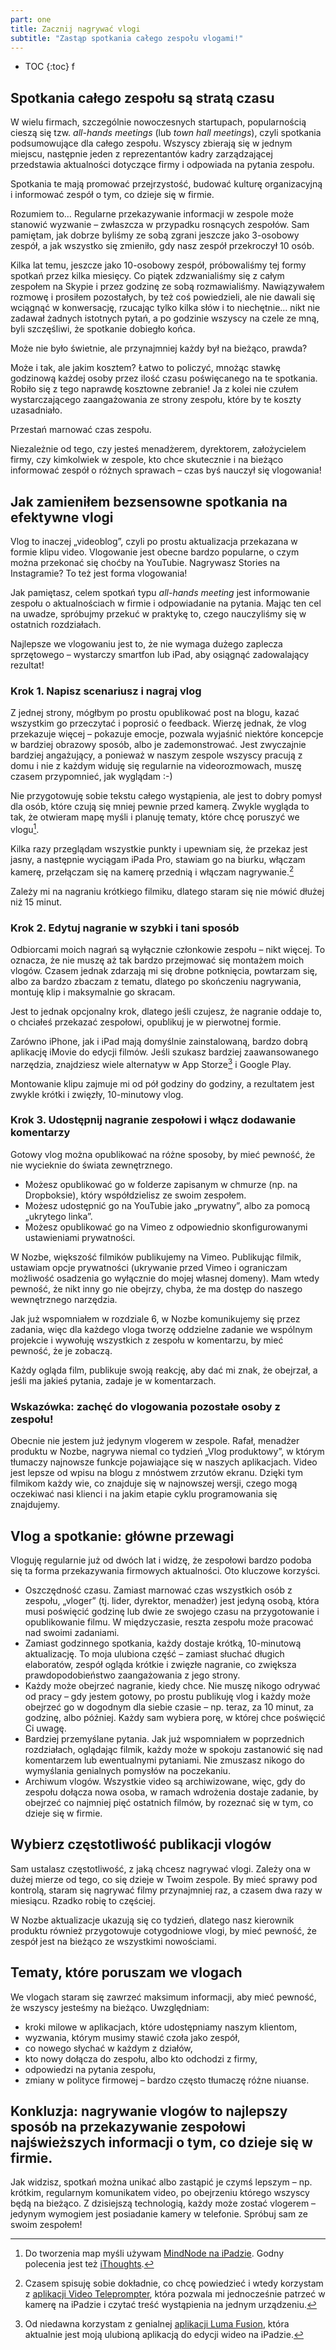 ```yaml
---
part: one
title: Zacznij nagrywać vlogi
subtitle: "Zastąp spotkania całego zespołu vlogami!"
---
```


* TOC
{:toc}
f
## Spotkania całego zespołu są stratą czasu

W wielu firmach, szczególnie nowoczesnych startupach, popularnością cieszą się tzw. *all-hands meetings* (lub *town hall meetings*), czyli spotkania podsumowujące dla całego zespołu. Wszyscy zbierają się w jednym miejscu, następnie jeden z reprezentantów kadry zarządzającej przedstawia aktualności dotyczące firmy i odpowiada na pytania zespołu.

Spotkania te mają promować przejrzystość, budować kulturę organizacyjną i informować zespół o tym, co dzieje się w firmie.

Rozumiem to… Regularne przekazywanie informacji w zespole może stanowić wyzwanie – zwłaszcza w przypadku rosnących zespołów. Sam pamiętam, jak dobrze byliśmy ze sobą zgrani jeszcze jako 3-osobowy zespół, a jak wszystko się zmieniło, gdy nasz zespół przekroczył 10 osób.

Kilka lat temu, jeszcze jako 10-osobowy zespół, próbowaliśmy tej formy spotkań przez kilka miesięcy. Co piątek zdzwanialiśmy się z całym zespołem na Skypie i przez godzinę ze sobą rozmawialiśmy. Nawiązywałem rozmowę i prosiłem pozostałych, by też coś powiedzieli, ale nie dawali się wciągnąć w konwersację, rzucając tylko kilka słów i to niechętnie… nikt nie zadawał żadnych istotnych pytań, a po godzinie wszyscy na czele ze mną, byli szczęśliwi, że spotkanie dobiegło końca.

Może nie było świetnie, ale przynajmniej każdy był na bieżąco, prawda?

Może i tak, ale jakim kosztem? Łatwo to policzyć, mnożąc stawkę godzinową każdej osoby przez ilość czasu poświęcanego na te spotkania. Robiło się z tego naprawdę kosztowne zebranie! Ja z kolei nie czułem wystarczającego zaangażowania ze strony zespołu, które by te koszty uzasadniało.

Przestań marnować czas zespołu.

Niezależnie od tego, czy jesteś menadżerem, dyrektorem, założycielem firmy, czy kimkolwiek w zespole, kto chce skutecznie i na bieżąco informować zespół o różnych sprawach – czas byś nauczył się vlogowania!

## Jak zamieniłem bezsensowne spotkania na efektywne vlogi

Vlog to inaczej „videoblog”, czyli po prostu aktualizacja przekazana w formie klipu video. Vlogowanie jest obecne bardzo popularne, o czym można przekonać się choćby na YouTubie. Nagrywasz Stories na Instagramie? To też jest forma vlogowania!

Jak pamiętasz, celem spotkań typu *all-hands meeting* jest informowanie zespołu o aktualnościach w firmie i odpowiadanie na pytania. Mając ten cel na uwadze, spróbujmy przekuć w praktykę to, czego nauczyliśmy się w ostatnich rozdziałach.

Najlepsze we vlogowaniu jest to, że nie wymaga dużego zaplecza sprzętowego – wystarczy smartfon lub iPad, aby osiągnąć zadowalający rezultat!

### Krok 1. Napisz scenariusz i nagraj vlog

Z jednej strony, mógłbym po prostu opublikować post na blogu, kazać wszystkim go przeczytać i poprosić o feedback. Wierzę jednak, że vlog przekazuje więcej – pokazuje emocje, pozwala wyjaśnić niektóre koncepcje w bardziej obrazowy sposób, albo je zademonstrować. Jest zwyczajnie bardziej angażujący, a ponieważ w naszym zespole wszyscy pracują z domu i nie z każdym widuję się regularnie na videorozmowach, muszę czasem przypomnieć, jak wyglądam :-)

Nie przygotowuję sobie tekstu całego wystąpienia, ale jest to dobry pomysł dla osób, które czują się mniej pewnie przed kamerą. Zwykle wygląda to tak, że otwieram mapę myśli i planuję tematy, które chcę poruszyć we vlogu[^1].

Kilka razy przeglądam wszystkie punkty i upewniam się, że przekaz jest jasny, a następnie wyciągam iPada Pro, stawiam go na biurku, włączam kamerę, przełączam się na kamerę przednią i włączam nagrywanie.[^2]

Zależy mi na nagraniu krótkiego filmiku, dlatego staram się nie mówić dłużej niż 15 minut.

### Krok 2. Edytuj nagranie w szybki i tani sposób

Odbiorcami moich nagrań są wyłącznie członkowie zespołu – nikt więcej. To oznacza, że nie muszę aż tak bardzo przejmować się montażem moich vlogów. Czasem jednak zdarzają mi się drobne potknięcia, powtarzam się, albo za bardzo zbaczam z tematu, dlatego po skończeniu nagrywania, montuję klip i maksymalnie go skracam.

Jest to jednak opcjonalny krok, dlatego jeśli czujesz, że nagranie oddaje to, o chciałeś przekazać zespołowi, opublikuj je w pierwotnej formie.

Zarówno iPhone, jak i iPad mają domyślnie zainstalowaną, bardzo dobrą aplikację iMovie do edycji filmów. Jeśli szukasz bardziej zaawansowanego narzędzia, znajdziesz wiele alternatyw w App Storze[^3] i Google Play.

Montowanie klipu zajmuje mi od pół godziny do godziny, a rezultatem jest zwykle krótki i zwięzły, 10-minutowy vlog.

### Krok 3. Udostępnij nagranie zespołowi i włącz dodawanie komentarzy

Gotowy vlog można opublikować na różne sposoby, by mieć pewność, że nie wycieknie do świata zewnętrznego.

* Możesz opublikować go w folderze zapisanym w chmurze (np. na Dropboksie), który współdzielisz ze swoim zespołem.
* Możesz udostępnić go na YouTubie jako „prywatny”, albo za pomocą „ukrytego linka”.
* Możesz opublikować go na Vimeo z odpowiednio skonfigurowanymi ustawieniami prywatności.

W Nozbe, większość filmików publikujemy na Vimeo. Publikując filmik, ustawiam opcje prywatności (ukrywanie przed Vimeo i ograniczam możliwość osadzenia go wyłącznie do mojej własnej domeny). Mam wtedy pewność, że nikt inny go nie obejrzy, chyba, że ma dostęp do naszego wewnętrznego narzędzia.

Jak już wspomniałem w rozdziale 6, w Nozbe komunikujemy się przez zadania, więc dla każdego vloga tworzę oddzielne zadanie we wspólnym projekcie i wywołuję wszystkich z zespołu w komentarzu, by mieć pewność, że je zobaczą.

Każdy ogląda film, publikuje swoją reakcję, aby dać mi znak, że obejrzał, a jeśli ma jakieś pytania, zadaje je w komentarzach.

### Wskazówka: zachęć do vlogowania pozostałe osoby z zespołu!

Obecnie nie jestem już jedynym vlogerem w zespole. Rafał, menadżer produktu w Nozbe, nagrywa niemal co tydzień „Vlog produktowy”, w którym tłumaczy najnowsze funkcje pojawiające się w naszych aplikacjach. Video jest lepsze od wpisu na blogu z mnóstwem zrzutów ekranu. Dzięki tym filmikom każdy wie, co znajduje się w najnowszej wersji, czego mogą oczekiwać nasi klienci i na jakim etapie cyklu programowania się znajdujemy.

## Vlog a spotkanie: główne przewagi

Vloguję regularnie już od dwóch lat i widzę, że zespołowi bardzo podoba się ta forma przekazywania firmowych aktualności. Oto kluczowe korzyści.

* Oszczędność czasu. Zamiast marnować czas wszystkich osób z zespołu, „vloger” (tj. lider, dyrektor, menadżer) jest jedyną osobą, która musi poświęcić godzinę lub dwie ze swojego czasu na przygotowanie i opublikowanie filmu. W międzyczasie, reszta zespołu może pracować nad swoimi zadaniami.
* Zamiast godzinnego spotkania, każdy dostaje krótką, 10-minutową aktualizację. To moja ulubiona część – zamiast słuchać długich elaboratów, zespół ogląda krótkie i zwięzłe nagranie, co zwiększa prawdopodobieństwo zaangażowania z jego strony.
* Każdy może obejrzeć nagranie, kiedy chce. Nie muszę nikogo odrywać od pracy – gdy jestem gotowy, po prostu publikuję vlog i każdy może obejrzeć go w dogodnym dla siebie czasie – np. teraz, za 10 minut, za godzinę, albo później. Każdy sam wybiera porę, w której chce poświęcić Ci uwagę.
* Bardziej przemyślane pytania. Jak już wspomniałem w poprzednich rozdziałach, oglądając filmik, każdy może w spokoju zastanowić się nad komentarzem lub ewentualnymi pytaniami. Nie zmuszasz nikogo do wymyślania genialnych pomysłów na poczekaniu.
* Archiwum vlogów. Wszystkie video są archiwizowane, więc, gdy do zespołu dołącza nowa osoba, w ramach wdrożenia dostaje zadanie, by obejrzeć co najmniej pięć ostatnich filmów, by rozeznać się w tym, co dzieje się w firmie.

## Wybierz częstotliwość publikacji vlogów

Sam ustalasz częstotliwość, z jaką chcesz nagrywać vlogi. Zależy ona w dużej mierze od tego, co się dzieje w Twoim zespole. By mieć sprawy pod kontrolą, staram się nagrywać filmy przynajmniej raz, a czasem dwa razy w miesiącu. Rzadko robię to częściej.

W Nozbe aktualizacje ukazują się co tydzień, dlatego nasz kierownik produktu również przygotowuje cotygodniowe vlogi, by mieć pewność, że zespół jest na bieżąco ze wszystkimi nowościami.

## Tematy, które poruszam we vlogach

We vlogach staram się zawrzeć maksimum informacji, aby mieć pewność, że wszyscy jesteśmy na bieżąco. Uwzględniam:

- kroki milowe w aplikacjach, które udostępniamy naszym klientom,
- wyzwania, którym musimy stawić czoła jako zespół,
- co nowego słychać w każdym z działów,
- kto nowy dołącza do zespołu, albo kto odchodzi z firmy,
- odpowiedzi na pytania zespołu,
- zmiany w polityce firmowej – bardzo często tłumaczę różne niuanse.

## Konkluzja: nagrywanie vlogów to najlepszy sposób na przekazywanie zespołowi najświeższych informacji o tym, co dzieje się w firmie.

Jak widzisz, spotkań można unikać albo zastąpić je czymś lepszym – np. krótkim, regularnym komunikatem video, po obejrzeniu którego wszyscy będą na bieżąco. Z dzisiejszą technologią, każdy może zostać vlogerem – jedynym wymogiem jest posiadanie kamery w telefonie. Spróbuj sam ze swoim zespołem!

[^1]: Do tworzenia map myśli używam [MindNode na iPadzie](https://mindnode.com). Godny polecenia jest też [iThoughts](https://www.toketaware.com/ithoughts-ios).

[^2]: Czasem spisuję sobie dokładnie, co chcę powiedzieć i wtedy korzystam z [ aplikacji Video Teleprompter](https://videoteleprompter.com), która pozwala mi jednocześnie patrzeć w kamerę na iPadzie i czytać treść wystąpienia na jednym urządzeniu.

[^3]: Od niedawna korzystam z genialnej [aplikacji Luma Fusion](https://luma-touch.com/lumafusion-for-ios-2/), która aktualnie jest moją ulubioną aplikacją do edycji wideo na iPadzie.
